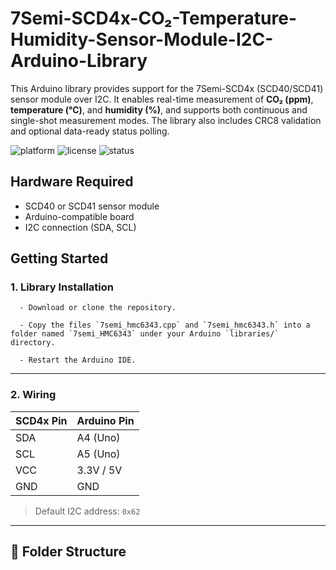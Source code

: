 # 7Semi-SCD4x-CO₂-Temperature-Humidity-Sensor-Module-I2C-Arduino-Library

This Arduino library provides support for the 7Semi-SCD4x (SCD40/SCD41) sensor module over I2C. It enables real-time measurement of **CO₂ (ppm)**, **temperature (°C)**, and **humidity (%)**, and supports both continuous and single-shot measurement modes. The library also includes CRC8 validation and optional data-ready status polling.

![platform](https://img.shields.io/badge/platform-arduino-blue.svg)
![license](https://img.shields.io/badge/license-MIT-green.svg)
![status](https://img.shields.io/badge/status-active-brightgreen.svg)



## Hardware Required

- SCD40 or SCD41 sensor module  
- Arduino-compatible board  
- I2C connection (SDA, SCL)

## Getting Started
 
  ### 1. Library Installation
 
      - Download or clone the repository.

      - Copy the files `7semi_hmc6343.cpp` and `7semi_hmc6343.h` into a folder named `7semi_HMC6343` under your Arduino `libraries/` directory.

      - Restart the Arduino IDE.
---

### 2. Wiring

| SCD4x Pin | Arduino Pin |
|-----------|--------------|
| SDA       | A4 (Uno)     |
| SCL       | A5 (Uno)     |
| VCC       | 3.3V / 5V    |
| GND       | GND          |

> Default I2C address: `0x62`  




---

## 📂 Folder Structure

